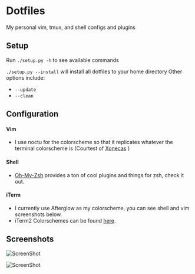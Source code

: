 # Dotfiles

My personal vim, tmux, and shell configs and plugins

## Setup
Run ```./setup.py -h``` to see available commands

```./setup.py --install``` will install all dotfiles to your home directory
Other options include:
* ```--update```
* ```--clean```

## Configuration

#### Vim
* I use noctu for the colorscheme so that it replicates whatever the terminal colorscheme is (Courtest of [Xonecas](https://github.com/xonecas) )

#### Shell
* [Oh-My-Zsh](https://github.com/robbyrussell/oh-my-zsh) provides a ton of cool plugins and things for zsh, check it out.

#### iTerm
* I currently use Afterglow as my colorscheme, you can see shell and vim screenshots below.
* iTerm2 Colorschemes can be found [here](https://github.com/mbadolato/iTerm2-Color-Schemes).

## Screenshots
![ScreenShot](http://i.imgur.com/nfTW4x9.png)

![ScreenShot](http://i.imgur.com/LlzxPAj.png)
